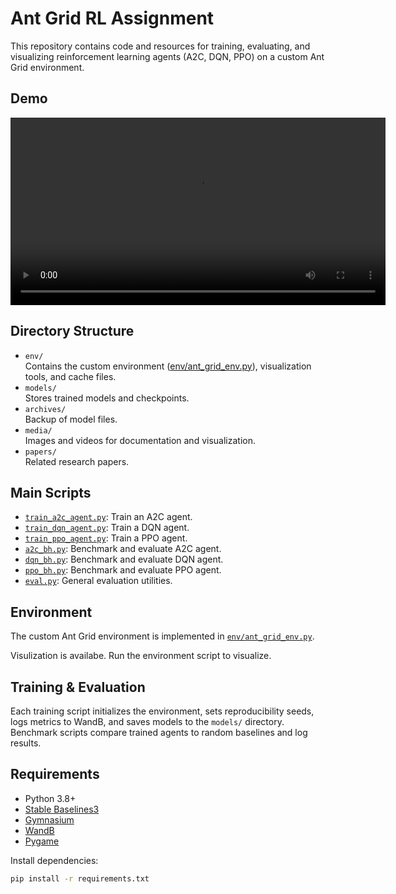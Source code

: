 # Ant Grid RL Assignment

This repository contains code and resources for training, evaluating, and visualizing reinforcement learning agents (A2C, DQN, PPO) on a custom Ant Grid environment.

## Demo

<video src="media/antgrid.webm" controls width="600"></video>

## Directory Structure

- `env/`  
  Contains the custom environment ([env/ant_grid_env.py](env/ant_grid_env.py)), visualization tools, and cache files.
- `models/`  
  Stores trained models and checkpoints.
- `archives/`  
  Backup of model files.
- `media/`  
  Images and videos for documentation and visualization.
- `papers/`  
  Related research papers.

## Main Scripts

- [`train_a2c_agent.py`](train_a2c_agent.py): Train an A2C agent.
- [`train_dqn_agent.py`](train_dqn_agent.py): Train a DQN agent.
- [`train_ppo_agent.py`](train_ppo_agent.py): Train a PPO agent.
- [`a2c_bh.py`](a2c_bh.py): Benchmark and evaluate A2C agent.
- [`dqn_bh.py`](dqn_bh.py): Benchmark and evaluate DQN agent.
- [`ppo_bh.py`](ppo_bh.py): Benchmark and evaluate PPO agent.
- [`eval.py`](eval.py): General evaluation utilities.

## Environment

The custom Ant Grid environment is implemented in [`env/ant_grid_env.py`](env/ant_grid_env.py).  

Visulization is availabe. Run the environment script to visualize.

## Training & Evaluation

Each training script initializes the environment, sets reproducibility seeds, logs metrics to WandB, and saves models to the `models/` directory.  
Benchmark scripts compare trained agents to random baselines and log results.

## Requirements

- Python 3.8+
- [Stable Baselines3](https://github.com/DLR-RM/stable-baselines3)
- [Gymnasium](https://github.com/Farama-Foundation/Gymnasium)
- [WandB](https://wandb.ai/)
- [Pygame](https://www.pygame.org/)

Install dependencies:
```sh
pip install -r requirements.txt